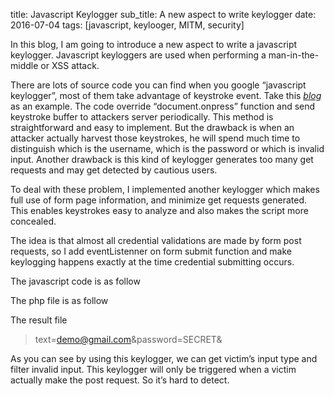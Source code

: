 title: Javascript Keylogger
sub_title: A new aspect to write keylogger
date: 2016-07-04
tags: [javascript, keylooger, MITM, security]

In this blog, I am going to introduce a new aspect to write a javascript
keylogger. Javascript keyloggers are used when performing a
man-in-the-middle or XSS attack.

There are lots of source code you can find when you google “javascript
keylogger”, most of them take advantage of keystroke event. Take this
[*blog*](https://wiremask.eu/articles/xss-keylogger-turorial/) as an
example. The code override “document.onpress” function and send
keystroke buffer to attackers server periodically. This method is
straightforward and easy to implement. But the drawback is when an
attacker actually harvest those keystrokes, he will spend much time to
distinguish which is the username, which is the password or which is
invalid input. Another drawback is this kind of keylogger generates too
many get requests and may get detected by cautious users.

To deal with these problem, I implemented another keylogger which makes
full use of form page information, and minimize get requests generated.
This enables keystrokes easy to analyze and also makes the script more
concealed.

The idea is that almost all credential validations are made by form post
requests, so I add eventListenner on form submit function and make
keylogging happens exactly at the time credential submitting occurs.

The javascript code is as follow

<script src="https://gist.github.com/rundongliu/840adbc452f377ad6eb8c43539089950.js"></script>

The php file is as follow

<script src="https://gist.github.com/rundongliu/c685f11599dde5d4abb1e8e4d2651b77.js"></script>

The result file

> text=demo@gmail.com&password=SECRET&

As you can see by using this keylogger, we can get victim’s input type
and filter invalid input. This keylogger will only be triggered when a
victim actually make the post request. So it’s hard to detect.
